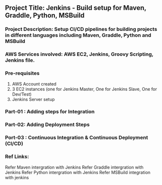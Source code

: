 ## Project Title: Jenkins - Build setup for Maven, Graddle, Python, MSBuild
### Project Description: Setup CI/CD pipelines for building projects in different languages including Maven, Graddle, Python and MSBuild
### AWS Services involved: AWS EC2, Jenkins, Groovy Scripting, Jenkins file.


### Pre-requisites
1. AWS Account created
2. 3 EC2 instances (one for Jenkins Master, One for Jenkins Slave, One for Dev/Test)
3. Jenkins Server setup

### Part-01 : Adding steps for Integration
### Part-02: Adding Deployment Steps 
### Port-03 : Continuous Integration & Continuous Deployment (CI/CD)

### Ref Links: 
Refer Maven intergration with Jenkins
Refer Graddle intergration with Jenkins
Refer Python intergration with Jenkins
Refer MSBuild integration with jenkins
